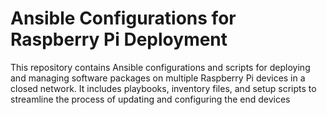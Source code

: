 # Ansible Configurations for Raspberry Pi Deployment

This repository contains Ansible configurations and scripts for deploying and managing software packages on multiple Raspberry Pi devices in a closed network. It includes playbooks, inventory files, and setup scripts to streamline the process of updating and configuring the end devices
